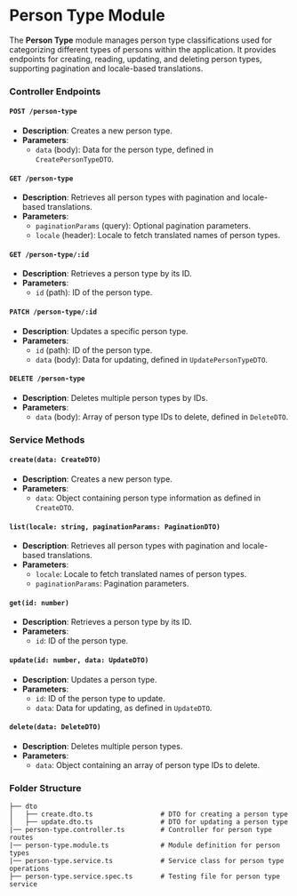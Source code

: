 # Person Type Module

The **Person Type** module manages person type classifications used for categorizing different types of persons within the application. It provides endpoints for creating, reading, updating, and deleting person types, supporting pagination and locale-based translations.

### Controller Endpoints

#### `POST /person-type`

- **Description**: Creates a new person type.
- **Parameters**:
  - `data` (body): Data for the person type, defined in `CreatePersonTypeDTO`.

#### `GET /person-type`

- **Description**: Retrieves all person types with pagination and locale-based translations.
- **Parameters**:
  - `paginationParams` (query): Optional pagination parameters.
  - `locale` (header): Locale to fetch translated names of person types.

#### `GET /person-type/:id`

- **Description**: Retrieves a person type by its ID.
- **Parameters**:
  - `id` (path): ID of the person type.

#### `PATCH /person-type/:id`

- **Description**: Updates a specific person type.
- **Parameters**:
  - `id` (path): ID of the person type.
  - `data` (body): Data for updating, defined in `UpdatePersonTypeDTO`.

#### `DELETE /person-type`

- **Description**: Deletes multiple person types by IDs.
- **Parameters**:
  - `data` (body): Array of person type IDs to delete, defined in `DeleteDTO`.

### Service Methods

#### `create(data: CreateDTO)`

- **Description**: Creates a new person type.
- **Parameters**:
  - `data`: Object containing person type information as defined in `CreateDTO`.

#### `list(locale: string, paginationParams: PaginationDTO)`

- **Description**: Retrieves all person types with pagination and locale-based translations.
- **Parameters**:
  - `locale`: Locale to fetch translated names of person types.
  - `paginationParams`: Pagination parameters.

#### `get(id: number)`

- **Description**: Retrieves a person type by its ID.
- **Parameters**:
  - `id`: ID of the person type.

#### `update(id: number, data: UpdateDTO)`

- **Description**: Updates a person type.
- **Parameters**:
  - `id`: ID of the person type to update.
  - `data`: Data for updating, as defined in `UpdateDTO`.

#### `delete(data: DeleteDTO)`

- **Description**: Deletes multiple person types.
- **Parameters**:
  - `data`: Object containing an array of person type IDs to delete.

### Folder Structure

```plaintext
├── dto
│   ├── create.dto.ts                 # DTO for creating a person type
│   ├── update.dto.ts                 # DTO for updating a person type
|── person-type.controller.ts         # Controller for person type routes
|── person-type.module.ts             # Module definition for person types
|── person-type.service.ts            # Service class for person type operations
├── person-type.service.spec.ts       # Testing file for person type service
```
